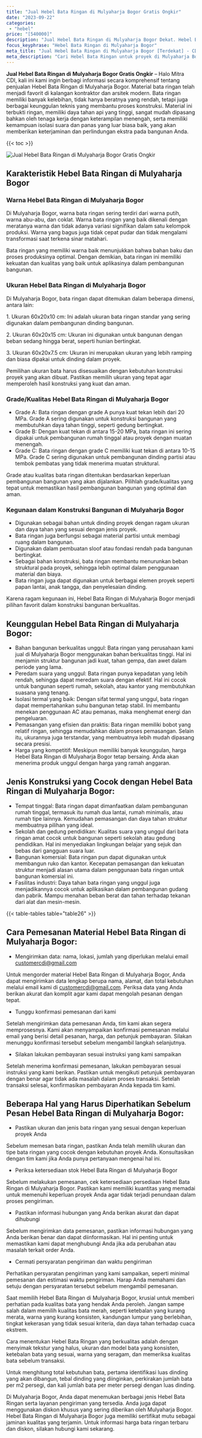 ```yaml
---
title: "Jual Hebel Bata Ringan di Mulyaharja Bogor Gratis Ongkir"
date: "2023-09-22"
categories:
 - "hebel"
price: "[540000]"
description: "Jual Hebel Bata Ringan di Mulyaharja Bogor Dekat. Hebel Bata Ringan ini sering digunakan dalam proyek pembangunan sebagai material dinding yang kokoh dan tahan lama. Hubungi kami untuk informasi lebih lanjut."
focus_keyphrase: "Hebel Bata Ringan di Mulyaharja Bogor"
meta_title: "Jual Hebel Bata Ringan di Mulyaharja Bogor [Terdekat] - CDI"
meta_description: "Cari Hebel Bata Ringan untuk proyek di Mulyaharja Bogor? Kami menawarkan Hebel Bata Ringan berkualitas untuk bahan bangunan dinding. Dapatkan penawaran terbaik sekarang."
---
```


**Jual Hebel Bata Ringan di Mulyaharja Bogor Gratis Ongkir** – Halo Mitra CDI, kali ini kami ingin berbagi informasi secara komprehensif tentang penjualan Hebel Bata Ringan di Mulyaharja Bogor. Material bata ringan telah menjadi favorit di kalangan kontraktor dan arsitek modern. Bata ringan memiliki banyak kelebihan, tidak hanya beratnya yang rendah, tetapi juga berbagai keunggulan teknis yang membantu proses konstruksi. Material ini terbukti ringan, memiliki daya tahan api yang tinggi, sangat mudah dipasang bahkan oleh tenaga kerja dengan keterampilan menengah, serta memiliki kemampuan isolasi suara dan panas yang luar biasa baik, yang akan memberikan keterjaminan dan perlindungan ekstra pada bangunan Anda.

{{< toc >}}

![Jual Hebel Bata Ringan di Mulyaharja Bogor Gratis Ongkir](/images/hebel/hebel-bataringan-15.jpg)

## Karakteristik Hebel Bata Ringan di Mulyaharja Bogor

### Warna Hebel Bata Ringan di Mulyaharja Bogor

Di Mulyaharja Bogor, warna bata ringan sering terdiri dari warna putih, warna abu-abu, dan coklat. Warna bata ringan yang baik dikenali dengan meratanya warna dan tidak adanya variasi signifikan dalam satu kelompok produksi. Warna yang bagus juga tidak cepat pudar dan tidak mengalami transformasi saat terkena sinar matahari.

Bata ringan yang memiliki warna baik menunjukkan bahwa bahan baku dan proses produksinya optimal. Dengan demikian, bata ringan ini memiliki kekuatan dan kualitas yang baik untuk aplikasinya dalam pembangunan bangunan.

### Ukuran Hebel Bata Ringan di Mulyaharja Bogor

Di Mulyaharja Bogor, bata ringan dapat ditemukan dalam beberapa dimensi, antara lain:

1\. Ukuran 60x20x10 cm: Ini adalah ukuran bata ringan standar yang sering digunakan dalam pembangunan dinding bangunan.

2\. Ukuran 60x20x15 cm: Ukuran ini digunakan untuk bangunan dengan beban sedang hingga berat, seperti hunian bertingkat.

3\. Ukuran 60x20x7.5 cm: Ukuran ini merupakan ukuran yang lebih ramping dan biasa dipakai untuk dinding dalam proyek.

Pemilihan ukuran bata harus disesuaikan dengan kebutuhan konstruksi proyek yang akan dibuat. Pastikan memilih ukuran yang tepat agar memperoleh hasil konstruksi yang kuat dan aman.

### Grade/Kualitas Hebel Bata Ringan di Mulyaharja Bogor

*   Grade A: Bata ringan dengan grade A punya kuat tekan lebih dari 20 MPa. Grade A sering digunakan untuk konstruksi bangunan yang membutuhkan daya tahan tinggi, seperti gedung bertingkat.
*   Grade B: Dengan kuat tekan di antara 15-20 MPa, bata ringan ini sering dipakai untuk pembangunan rumah tinggal atau proyek dengan muatan menengah.
*   Grade C: Bata ringan dengan grade C memiliki kuat tekan di antara 10-15 MPa. Grade C sering digunakan untuk pembangunan dinding partisi atau tembok pembatas yang tidak menerima muatan struktural.

Grade atau kualitas bata ringan ditentukan berdasarkan keperluan pembangunan bangunan yang akan dijalankan. Pilihlah grade/kualitas yang tepat untuk memastikan hasil pembangunan bangunan yang optimal dan aman.

### Kegunaan dalam Konstruksi Bangunan di Mulyaharja Bogor

*   Digunakan sebagai bahan untuk dinding proyek dengan ragam ukuran dan daya tahan yang sesuai dengan jenis proyek.
*   Bata ringan juga berfungsi sebagai material partisi untuk membagi ruang dalam bangunan.
*   Digunakan dalam pembuatan sloof atau fondasi rendah pada bangunan bertingkat.
*   Sebagai bahan konstruksi, bata ringan membantu menurunkan beban struktural pada proyek, sehingga lebih optimal dalam penggunaan material dan biaya.
*   Bata ringan juga dapat digunakan untuk berbagai elemen proyek seperti papan lantai, anak tangga, dan penyelesaian dinding.

Karena ragam kegunaan ini, Hebel Bata Ringan di Mulyaharja Bogor menjadi pilihan favorit dalam konstruksi bangunan berkualitas.

## Keunggulan Hebel Bata Ringan di Mulyaharja Bogor:

*   Bahan bangunan berkualitas unggul: Bata ringan yang perusahaan kami jual di Mulyaharja Bogor menggunakan bahan berkualitas tinggi. Hal ini menjamin struktur bangunan jadi kuat, tahan gempa, dan awet dalam periode yang lama.
*   Peredam suara yang unggul: Bata ringan punya kepadatan yang lebih rendah, sehingga dapat meredam suara dengan efektif. Hal ini cocok untuk bangunan seperti rumah, sekolah, atau kantor yang membutuhkan suasana yang tenang.
*   Isolasi termal yang baik: Dengan sifat termal yang unggul, bata ringan dapat mempertahankan suhu bangunan tetap stabil. Ini membantu menekan penggunaan AC atau pemanas, maka menghemat energi dan pengeluaran.
*   Pemasangan yang efisien dan praktis: Bata ringan memiliki bobot yang relatif ringan, sehingga memudahkan dalam proses pemasangan. Selain itu, ukurannya juga terstandar, yang membuatnya lebih mudah dipasang secara presisi.
*   Harga yang kompetitif: Meskipun memiliki banyak keunggulan, harga Hebel Bata Ringan di Mulyaharja Bogor tetap bersaing. Anda akan menerima produk unggul dengan harga yang ramah anggaran.

## Jenis Konstruksi yang Cocok dengan Hebel Bata Ringan di Mulyaharja Bogor:

*   Tempat tinggal: Bata ringan dapat dimanfaatkan dalam pembangunan rumah tinggal, termasuk itu rumah dua lantai, rumah minimalis, atau rumah tipe lainnya. Kemudahan pemasangan dan daya tahan struktur membuatnya pilihan yang ideal.
*   Sekolah dan gedung pendidikan: Kualitas suara yang unggul dari bata ringan amat cocok untuk bangunan seperti sekolah atau gedung pendidikan. Hal ini menyediakan lingkungan belajar yang sejuk dan bebas dari gangguan suara luar.
*   Bangunan komersial: Bata ringan pun dapat digunakan untuk membangun ruko dan kantor. Kecepatan pemasangan dan kekuatan struktur menjadi alasan utama dalam penggunaan bata ringan untuk bangunan komersial ini.
*   Fasilitas industri: Daya tahan bata ringan yang unggul juga menjadikannya cocok untuk aplikasikan dalam pembangunan gudang dan pabrik. Mampu menahan beban berat dan tahan terhadap tekanan dari alat dan mesin-mesin.

{{< table-tables table="table26" >}}

## Cara Pemesanan Material Hebel Bata Ringan di Mulyaharja Bogor:

*   Mengirimkan data: nama, lokasi, jumlah yang diperlukan melalui email customercdi@gmail.com

Untuk mengorder material Hebel Bata Ringan di Mulyaharja Bogor, Anda dapat mengirimkan data lengkap berupa nama, alamat, dan total kebutuhan melalui email kami di customercdi@gmail.com. Periksa data yang Anda berikan akurat dan komplit agar kami dapat mengolah pesanan dengan tepat.
*   Tunggu konfirmasi pemesanan dari kami

Setelah mengirimkan data pemesanan Anda, tim kami akan segera memprosesnya. Kami akan menyampaikan konfirmasi pemesanan melalui email yang berisi detail pesanan, harga, dan petunjuk pembayaran. Silakan menunggu konfirmasi tersebut sebelum mengambil langkah selanjutnya.
*   Silakan lakukan pembayaran sesuai instruksi yang kami sampaikan

Setelah menerima konfirmasi pemesanan, lakukan pembayaran sesuai instruksi yang kami berikan. Pastikan untuk mengikuti petunjuk pembayaran dengan benar agar tidak ada masalah dalam proses transaksi. Setelah transaksi selesai, konfirmasikan pembayaran Anda kepada tim kami.

## Beberapa Hal yang Harus Diperhatikan Sebelum Pesan Hebel Bata Ringan di Mulyaharja Bogor:

*   Pastikan ukuran dan jenis bata ringan yang sesuai dengan keperluan proyek Anda

Sebelum memesan bata ringan, pastikan Anda telah memilih ukuran dan tipe bata ringan yang cocok dengan kebutuhan proyek Anda. Konsultasikan dengan tim kami jika Anda punya pertanyaan mengenai hal ini.
*   Periksa ketersediaan stok Hebel Bata Ringan di Mulyaharja Bogor

Sebelum melakukan pemesanan, cek ketersediaan persediaan Hebel Bata Ringan di Mulyaharja Bogor. Pastikan kami memiliki kuantitas yang memadai untuk memenuhi keperluan proyek Anda agar tidak terjadi penundaan dalam proses pengiriman.
*   Pastikan informasi hubungan yang Anda berikan akurat dan dapat dihubungi

Sebelum mengirimkan data pemesanan, pastikan informasi hubungan yang Anda berikan benar dan dapat diinformasikan. Hal ini penting untuk memastikan kami dapat menghubungi Anda jika ada perubahan atau masalah terkait order Anda.
*   Cermati persyaratan pengiriman dan waktu pengiriman

Perhatikan persyaratan pengiriman yang kami sampaikan, seperti minimal pemesanan dan estimasi waktu pengiriman. Harap Anda memahami dan setuju dengan persyaratan tersebut sebelum mengambil pemesanan.

Saat memilih Hebel Bata Ringan di Mulyaharja Bogor, krusial untuk memberi perhatian pada kualitas bata yang hendak Anda peroleh. Jangan sampe salah dalam memilih kualitas bata merah, seperti ketebalan yang kurang merata, warna yang kurang konsisten, kandungan lumpur yang berlebihan, tingkat kekerasan yang tidak sesuai kriteria, dan daya tahan terhadap cuaca ekstrem.

Cara menentukan Hebel Bata Ringan yang berkualitas adalah dengan menyimak tekstur yang halus, ukuran dan model bata yang konsisten, ketebalan bata yang sesuai, warna yang seragam, dan memeriksa kualitas bata sebelum transaksi.

Untuk menghitung total kebutuhan bata, pertama identifikasi luas dinding yang akan dibangun, tebal dinding yang diinginkan, perkirakan jumlah bata per m2 persegi, dan kali jumlah bata per meter persegi dengan luas dinding.

Di Mulyaharja Bogor, Anda dapat menemukan berbagai jenis Hebel Bata Ringan serta layanan pengiriman yang tersedia. Anda juga dapat menggunakan diskon khusus yang sering diberikan oleh Mulyaharja Bogor. Hebel Bata Ringan di Mulyaharja Bogor juga memiliki sertifikat mutu sebagai jaminan kualitas yang terjamin. Untuk informasi harga bata ringan terbaru dan diskon, silakan hubungi kami sekarang.